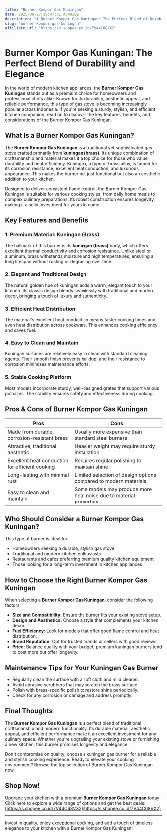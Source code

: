 ```yaml
---
title: "Burner Kompor Gas Kuningan"
date: 2025-06-27T18:47:31.484920Z
description: "# Burner Kompor Gas Kuningan: The Perfect Blend of Durability and Elegance..."
slug: "burner-kompor-gas-kuningan"
affiliate_url: "https://s.shopee.co.id/7V44C68VX2"
---
```

# Burner Kompor Gas Kuningan: The Perfect Blend of Durability and Elegance

In the world of modern kitchen appliances, the **Burner Kompor Gas Kuningan** stands out as a premium choice for homeowners and professional chefs alike. Known for its durability, aesthetic appeal, and reliable performance, this type of gas stove is becoming increasingly popular across Indonesia. If you're seeking a sturdy, stylish, and efficient kitchen companion, read on to discover the key features, benefits, and considerations of the Burner Kompor Gas Kuningan.

## What Is a Burner Kompor Gas Kuningan?

The **Burner Kompor Gas Kuningan** is a traditional yet sophisticated gas stove crafted primarily from **kuningan (brass)**. Its unique combination of craftsmanship and material makes it a top choice for those who value durability and heat efficiency. Kuningan, a type of brass alloy, is famed for its corrosion resistance, excellent heat conduction, and luxurious appearance. This makes the burner not just functional but also an aesthetic addition to your kitchen.

Designed to deliver consistent flame control, the Burner Kompor Gas Kuningan is suitable for various cooking styles, from daily home meals to complex culinary preparations. Its robust construction ensures longevity, making it a solid investment for years to come.

## Key Features and Benefits

### 1. Premium Material: Kuningan (Brass)

The hallmark of this burner is its **kuningan (brass)** body, which offers excellent thermal conductivity and corrosion resistance. Unlike steel or aluminum, brass withstands moisture and high temperatures, ensuring a long lifespan without rusting or degrading over time.

### 2. Elegant and Traditional Design

The natural golden hue of kuningan adds a warm, elegant touch to your kitchen. Its classic design blends seamlessly with traditional and modern decor, bringing a touch of luxury and authenticity.

### 3. Efficient Heat Distribution

The material's excellent heat conduction means faster cooking times and even heat distribution across cookware. This enhances cooking efficiency and saves fuel.

### 4. Easy to Clean and Maintain

Kuningan surfaces are relatively easy to clean with standard cleaning agents. Their smooth finish prevents buildup, and their resistance to corrosion minimizes maintenance efforts.

### 5. Stable Cooking Platform

Most models incorporate sturdy, well-designed grates that support various pot sizes. The stability ensures safety and effectiveness during cooking.

## Pros & Cons of Burner Kompor Gas Kuningan

| **Pros** | **Cons** |
| --- | --- |
| Made from durable, corrosion-resistant brass | Usually more expensive than standard steel burners |
| Attractive, traditional aesthetic | Heavier weight may require sturdy installation |
| Excellent heat conduction for efficient cooking | Requires regular polishing to maintain shine |
| Long-lasting with minimal rust | Limited selection of design options compared to modern materials |
| Easy to clean and maintain | Some models may produce more heat noise due to material properties |

## Who Should Consider a Burner Kompor Gas Kuningan?

This type of burner is ideal for:

- Homeowners seeking a durable, stylish gas stove
- Traditional and modern kitchen enthusiasts
- Restaurants and cafes preferring premium quality kitchen equipment
- Those looking for a long-term investment in kitchen appliances

## How to Choose the Right Burner Kompor Gas Kuningan

When selecting a **Burner Kompor Gas Kuningan**, consider the following factors:

- **Size and Compatibility:** Ensure the burner fits your existing stove setup.
- **Design and Aesthetics:** Choose a style that complements your kitchen decor.
- **Fuel Efficiency:** Look for models that offer good flame control and heat distribution.
- **Brand Reputation:** Opt for trusted brands or sellers with good reviews.
- **Price:** Balance quality with your budget; premium kuningan burners tend to cost more but offer longevity.

## Maintenance Tips for Your Kuningan Gas Burner

- Regularly clean the surface with a soft cloth and mild cleaner.
- Avoid abrasive scrubbers that may scratch the brass surface.
- Polish with brass-specific polish to restore shine periodically.
- Check for any corrosion or damage and address promptly.

## Final Thoughts

The **Burner Kompor Gas Kuningan** is a perfect blend of traditional craftsmanship and modern functionality. Its durable material, aesthetic appeal, and efficient performance make it an excellent investment for any culinary space. Whether you're upgrading your existing stove or furnishing a new kitchen, this burner promises longevity and elegance.

Don't compromise on quality; choose a kuningan gas burner for a reliable and stylish cooking experience. Ready to elevate your cooking environment? Browse the top selection of Burner Kompor Gas Kuningan now.

## Shop Now!

Upgrade your kitchen with a premium **Burner Kompor Gas Kuningan** today! Click here to explore a wide range of options and get the best deals: [https://s.shopee.co.id/7V44C68VX2](https://s.shopee.co.id/7V44C68VX2)

---

Invest in quality, enjoy exceptional cooking, and add a touch of timeless elegance to your kitchen with a Burner Kompor Gas Kuningan!